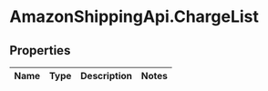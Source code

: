 # AmazonShippingApi.ChargeList

## Properties
Name | Type | Description | Notes
------------ | ------------- | ------------- | -------------


